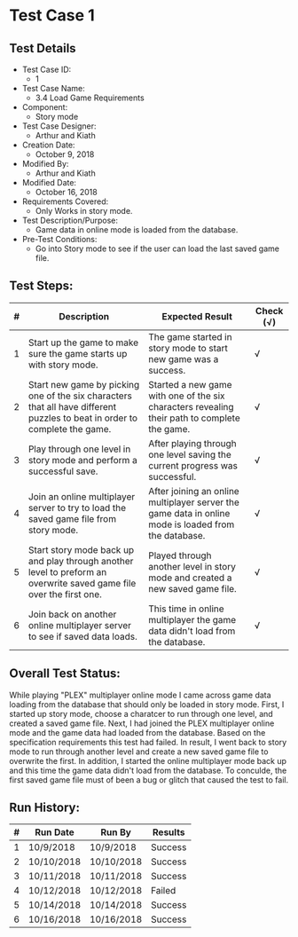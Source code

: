 # Test Case 1 

## Test Details

* Test Case ID:
  * 1
* Test Case Name:
  * 3.4 Load Game Requirements
* Component: 
  * Story mode
* Test Case Designer:
  * Arthur and Kiath
* Creation Date:
  * October 9, 2018
* Modified By:
  * Arthur and Kiath
* Modified Date:
  * October 16, 2018
* Requirements Covered:
  * Only Works in story mode.
* Test Description/Purpose:
  * Game data in online mode is loaded from the database.
* Pre-Test Conditions:
  * Go into Story mode to see if the user can load the last saved game file.

## Test Steps: 
| # | Description | Expected Result | Check (√) |
| --- | --- | --- | --- |
| 1 |Start up the game to make sure the game starts up with story mode.|The game started in story mode to start new game was a success.|√|			
| 2 |Start new game by picking one of the six characters that all have different puzzles to beat in order to complete the game.|Started a new game with one of the six characters revealing their path to complete the game.|√|			
| 3 |Play through one level in story mode and perform a successful save.|After playing through one level saving the current progress was successful.|√|			
| 4 |Join an online multiplayer server to try to load the saved game file from story mode.|After joining an online multiplayer server the game data in online mode is loaded from the database.|√|			
| 5 |Start story mode back up and play through another level to preform an overwrite saved game file over the first one.|Played through another level in story mode and created a new saved game file.|√|			
| 6 |Join back on another online multiplayer server to see if saved data loads.|This time in online multiplayer the game data didn't load from the database.|√|						

## Overall Test Status: 
While playing "PLEX" multiplayer online mode I came across game data loading from the database that should only be loaded in story mode. First, I started up story mode, choose a charatcer to run through one level, and created a saved game file. Next, I had joined the PLEX multiplayer online mode and the game data had loaded from the database. Based on the specification requirements this test had failed. In result, I went back to story mode to run through another level and create a new saved game file to overwrite the first. In addition, I started the online multiplayer mode back up and this time the game data didn't load from the database. To conculde, the first saved game file must of been a bug or glitch that caused the test to fail.   

## Run History:
| # |	Run Date |	Run By |	Results |
| --- | --- | --- | --- |
| 1 | 10/9/2018 | 10/9/2018 | Success |			
| 2 | 10/10/2018 | 10/10/2018 | Success |			
| 3 | 10/11/2018 | 10/11/2018 | Success |
| 4 | 10/12/2018 | 10/12/2018 | Failed |
| 5 | 10/14/2018 | 10/14/2018 | Success |
| 6 | 10/16/2018 | 10/16/2018 | Success |
